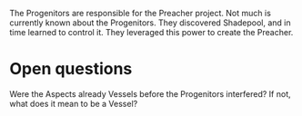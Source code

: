 The Progenitors are responsible for the Preacher project.  Not much is currently known about the Progenitors.  They discovered Shadepool, and in time learned to control it.  They leveraged this power to create the Preacher.


# Open questions

Were the Aspects already Vessels before the Progenitors interfered?  If not, what does it mean to be a Vessel?